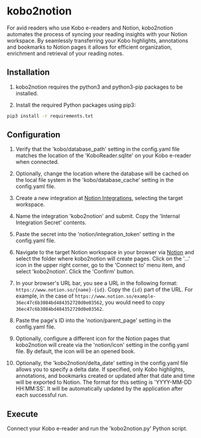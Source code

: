 # kobo2notion

For avid readers who use Kobo e-readers and Notion, kobo2notion automates the process of syncing your reading insights with your Notion workspace. By seamlessly transferring your Kobo highlights, annotations and bookmarks to Notion pages it allows for efficient organization, enrichment and retrieval of your reading notes.

## Installation
1. kobo2notion requires the python3 and python3-pip packages to be installed.

2. Install the required Python packages using pip3:
```bash
pip3 install -r requirements.txt
```

## Configuration

1. Verify that the 'kobo/database_path' setting in the config.yaml file matches the location of the 'KoboReader.sqlite' on your Kobo e-reader when connected.

2. Optionally, change the location where the database will be cached on the local file system in the 'kobo/database_cache' setting in the config.yaml file.

3. Create a new integration at [Notion Integrations](https://www.notion.so/my-integrations), selecting the target workspace.

4. Name the integration 'kobo2notion' and submit. Copy the 'Internal Integration Secret' contents.

5. Paste the secret into the 'notion/integration_token' setting in the config.yaml file.

6. Navigate to the target Notion workspace in your browser via [Notion](https://www.notion.so/) and select the folder where kobo2notion will create pages. Click on the '...' icon in the upper right corner, go to the 'Connect to' menu item, and select 'kobo2notion'. Click the 'Confirm' button.

7. In your browser's URL bar, you see a URL in the following format: `https://www.notion.so/{name}-{id}`. Copy the `{id}` part of the URL. For example, in the case of `https://www.notion.so/example-36ec47c6b3084bd484352720d0e03562`, you would need to copy `36ec47c6b3084bd484352720d0e03562`.

8. Paste the page's ID into the 'notion/parent_page' setting in the config.yaml file.

9. Optionally, configure a different icon for the Notion pages that kobo2notion will create via the 'notion/icon' setting in the config.yaml file. By default, the icon will be an opened book.

10. Optionally, the 'kobo2notion/delta_date' setting in the config.yaml file allows you to specify a delta date. If specified, only Kobo highlights, annotations, and bookmarks created or updated after that date and time will be exported to Notion. The format for this setting is 'YYYY-MM-DD HH:MM:SS'. It will be automatically updated by the application after each successful run.

## Execute

Connect your Kobo e-reader and run the 'kobo2notion.py' Python script.